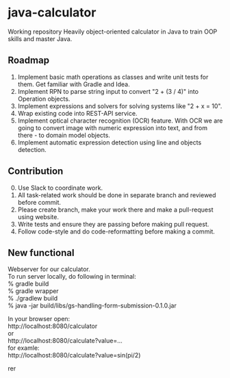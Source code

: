 # java-calculator
Working repository 
Heavily object-oriented calculator in Java to train OOP skills and master Java.

## Roadmap

1. Implement basic math operations as classes and write unit tests for them. Get familiar with Gradle and Idea.
2. Implement RPN to parse string input to convert "2 + (3 / 4)" into Operation objects.
3. Implement expressions and solvers for solving systems like "2 + x = 10".
4. Wrap existing code into REST-API service.
5. Implement optical character recognition (OCR) feature. With OCR we are going to convert image with numeric expression into text, and from there - to domain model objects.
6. Implement automatic expression detection using line and objects detection. 

## Contribution

0. Use Slack to coordinate work.
1. All task-related work should be done in separate branch and reviewed before commit. 
2. Please create branch, make your work there and make a pull-request using website. 
3. Write tests and ensure they are passing before making pull request.
4. Follow code-style and do code-reformatting before making a commit.
 
## New functional
Webserver for our calculator.  
To run server locally, do following in terminal:  
% gradle build  
% gradle wrapper  
% ./gradlew build  
% java -jar build/libs/gs-handling-form-submission-0.1.0.jar  

In your browser open:  
http://localhost:8080/calculator  
or  
http://localhost:8080/calculate?value=...  
for examle:  
http://localhost:8080/calculate?value=sin(pi/2)  

rer
